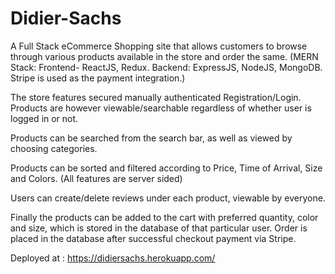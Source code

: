 # Didier-Sachs
A Full Stack eCommerce Shopping site that allows customers to browse through various products available in the store and order the same. (MERN Stack: Frontend- ReactJS, Redux. Backend: ExpressJS, NodeJS, MongoDB. Stripe is used as the payment integration.)

The store features secured manually authenticated Registration/Login. Products are however viewable/searchable regardless of whether user is logged in or not.

Products can be searched from the search bar, as well as viewed by choosing categories.

Products can be sorted and filtered according to Price, Time of Arrival, Size and Colors. (All features are server sided)

Users can create/delete reviews under each product, viewable by everyone.

Finally the products can be added to the cart with preferred quantity, color and size, which is stored in the database of that particular user. Order is placed in the database after successful checkout payment via Stripe.

Deployed at : https://didiersachs.herokuapp.com/

